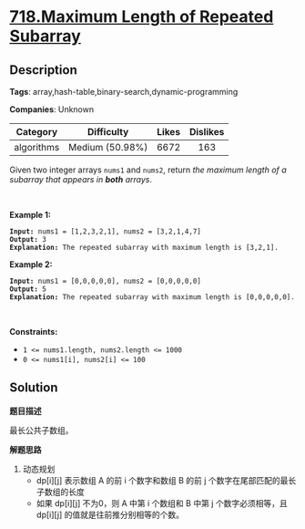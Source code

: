 # [718.Maximum Length of Repeated Subarray](https://leetcode.com/problems/maximum-length-of-repeated-subarray/description/)

## Description

**Tags**: array,hash-table,binary-search,dynamic-programming

**Companies**: Unknown

| Category | Difficulty | Likes | Dislikes |
| :------: | :--------: | :---: | :------: |
| algorithms | Medium (50.98%) | 6672 | 163 |

<p>Given two integer arrays <code>nums1</code> and <code>nums2</code>, return <em>the maximum length of a subarray that appears in <strong>both</strong> arrays</em>.</p>
<p>&nbsp;</p>
<p><strong class="example">Example 1:</strong></p>
<pre><code><strong>Input:</strong> nums1 = [1,2,3,2,1], nums2 = [3,2,1,4,7]
<strong>Output:</strong> 3
<strong>Explanation:</strong> The repeated subarray with maximum length is [3,2,1].</code></pre>
<p><strong class="example">Example 2:</strong></p>
<pre><code><strong>Input:</strong> nums1 = [0,0,0,0,0], nums2 = [0,0,0,0,0]
<strong>Output:</strong> 5
<strong>Explanation:</strong> The repeated subarray with maximum length is [0,0,0,0,0].</code></pre>
<p>&nbsp;</p>
<p><strong>Constraints:</strong></p>
<ul>
  <li><code>1 &lt;= nums1.length, nums2.length &lt;= 1000</code></li>
  <li><code>0 &lt;= nums1[i], nums2[i] &lt;= 100</code></li>
</ul>

## Solution

**题目描述**

最长公共子数组。

**解题思路**

1. 动态规划
   - dp[i][j] 表示数组 A 的前 i 个数字和数组 B 的前 j 个数字在尾部匹配的最长子数组的长度
   - 如果 dp[i][j] 不为0，则 A 中第 i 个数组和 B 中第 j 个数字必须相等，且 dp[i][j] 的值就是往前推分别相等的个数。

